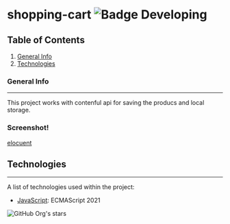 # shopping-cart    ![Badge Developing](https://img.shields.io/badge/STATUS-%20DEVELOPING-green)


## Table of Contents
1. [General Info](#general-info)
2. [Technologies](#technologies)

### General Info
***
This project works with contenful api for saving the producs and local storage.
### Screenshot!

[elocuent](https://user-images.githubusercontent.com/89161075/192198883-62de5501-3a6c-4d22-86c8-419423d4099c.jpg)

## Technologies
***
A list of technologies used within the project:
* [JavaScript]([https://example.com](https://developer.mozilla.org/es/docs/Web/JavaScript)): ECMAScript 2021 

![GitHub Org's stars](https://img.shields.io/github/stars/shevotool?style=social)
